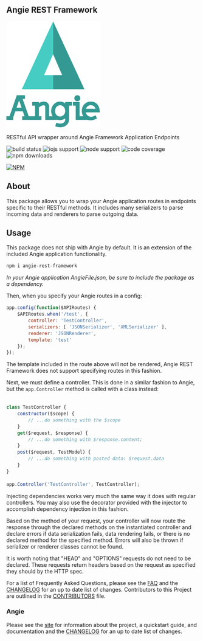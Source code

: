 ## Angie REST Framework

![emblem](https://github.com/angie-framework/angie/blob/master/svg/angie.svg "emblem")

RESTful API wrapper around Angie Framework Application Endpoints

![build status](https://travis-ci.org/benderTheCrime/angie-rest-framework.svg?branch=master "build status")
![iojs support](https://img.shields.io/badge/iojs-1.7.1+-brightgreen.svg "iojs support")
![node support](https://img.shields.io/badge/node-0.12.0+-brightgreen.svg "node support")
![code coverage](https://rawgit.com/benderTheCrime/angie-rest-framework/master/svg/coverage.svg "code coverage")
![npm downloads](https://img.shields.io/npm/dm/angie-rest-framework.svg "npm downloads")

[![NPM](https://nodei.co/npm/angie-framework.png?downloads=true&downloadRank=true&stars=true)](https://nodei.co/npm/angie-framework/)

## About
This package allows you to wrap your Angie application routes in endpoints specific to their RESTful methods. It includes many serializers to parse incoming data and renderers to parse outgoing data.

## Usage
This package does not ship with Angie by default. It is an extension of the included Angie application functionality.
```bash
npm i angie-rest-framework
```

*In your Angie application AngieFile.json, be sure to include the package as a dependency.*

Then, when you specify your Angie routes in a config:
```javascript
app.config(function($APIRoutes) {
    $APIRoutes.when('/test', {
        controller: 'TestController',
        serializers: [ 'JSONSerializer', 'XMLSerializer' ],
        renderer: 'JSONRenderer',
        template: 'test'
    });
});
```
The template included in the route above will not be rendered, Angie REST Framework does not support specifying routes in this fashion.

Next, we must define a controller. This is done in a similar fashion to Angie, but the `app.Controller` method is called with a class instead:
```javascript

class TestController {
    constructor($scope) {
        // ...do something with the $scope
    }
    get($request, $response) {
        // ...do something with $response.content;
    }
    post($request, TestModel) {
        // ...do something with posted data: $request.data
    }
}

app.Controller('TestController', TestController);
```
Injecting dependencies works very much the same way it does with regular controllers. You may also use the decorator provided with the injector to accomplish dependency injection in this fashion.

Based on the method of your request, your controller will now route the response through the declared methods on the instantiated controller and declare errors if data serialization fails, data rendering fails, or there is no declared method for the specified method. Errors will also be thrown if serializer or renderer classes cannot be found.

It is worth noting that "HEAD" and "OPTIONS" requests do not need to be declared. These requests return headers based on the request as specified they should by the HTTP spec.

For a list of Frequently Asked Questions, please see the [FAQ](https://github.com/angie-framework/angie-rest-framework/blob/master/FAQ.md "FAQ") and the [CHANGELOG](https://github.com/angie-framework/angie-rest-framework/blob/master/CHANGELOG.md "CHANGELOG") for an up to date list of changes. Contributors to this Project are outlined in the [CONTRIBUTORS](https://github.com/angie-framework/angie-rest-framework/blob/master/CONTRIBUTORS.md "CONTRIBUTORS") file.

### Angie
Please see the [site](http://benderthecrime.github.io/angie/) for information about the project, a quickstart guide, and documentation and the [CHANGELOG](https://github.com/angie-rest-framework/angie/blob/master/CHANGELOG.md) for an up to date list of changes.
